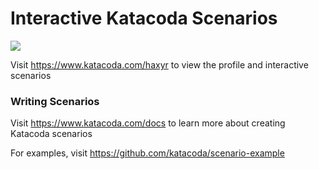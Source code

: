 # Interactive Katacoda Scenarios

[![](http://shields.katacoda.com/katacoda/haxyr/count.svg)](https://www.katacoda.com/haxyr "Get your profile on Katacoda.com")

Visit https://www.katacoda.com/haxyr to view the profile and interactive scenarios

### Writing Scenarios
Visit https://www.katacoda.com/docs to learn more about creating Katacoda scenarios

For examples, visit https://github.com/katacoda/scenario-example

